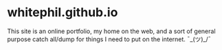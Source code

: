 # whitephil.github.io

This site is an online portfolio, my home on the web, and a sort of general purpose catch all/dump for things I need to put on the internet. ¯\_(ツ)_/¯
